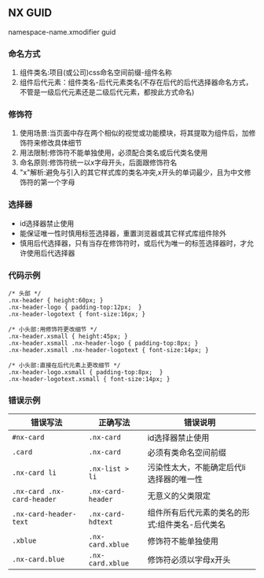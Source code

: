 ## NX GUID
namespace-name.xmodifier guid

### 命名方式
1. 组件类名:项目(或公司)css命名空间前缀-组件名称
2. 组件后代元素：组件类名-后代元素类名(不存在后代的后代选择器命名方式，不管是一级后代元素还是二级后代元素，都按此方式命名)

### 修饰符
1. 使用场景:当页面中存在两个相似的视觉或功能模块，将其提取为组件后，加修饰符来修改具体细节
2. 用法限制:修饰符不能单独使用，必须配合类名或后代类名使用
3. 命名原则:修饰符统一以x字母开头，后面跟修饰符名
4. "x"解析:避免与引入的其它样式库的类名冲突,x开头的单词最少，且为中文修饰符的第一个字母

### 选择器
+ id选择器禁止使用
+ 能保证唯一性时慎用标签选择器，重置浏览器或其它样式库组件除外
+ 慎用后代选择器，只有当存在修饰符时，或后代为唯一的标签选择器时，才允许使用后代选择器

### 代码示例
```
/* 头部 */ 
.nx-header { height:60px; }
.nx-header-logo { padding-top:12px;  }
.nx-header-logotext { font-size:16px; }

/* 小头部:用修饰符更改细节 */ 
.nx-header.xsmall { height:45px; }
.nx-header.xsmall .nx-header-logo { padding-top:8px; }
.nx-header.xsmall .nx-header-logotext { font-size:14px; }

/* 小头部:直接在后代元素上更改细节 */
.nx-header-logo.xsmall { padding-top:8px;  }
.nx-header-logotext.xsmall { font-size:14px; }
```

### 错误示例

| 错误写法 | 正确写法 | 错误说明 |
| ------- | -------- | --- |
| `#nx-card` | `.nx-card` | id选择器禁止使用 |
| `.card` | `.nx-card` | 必须有类命名空间前缀 |
| `.nx-card li` | `.nx-list > li` | 污染性太大，不能确定后代li选择器的唯一性 |
| `.nx-card .nx-card-header` | `.nx-card-header` | 无意义的父类限定 |
| `.nx-card-header-text` | `.nx-card-hdtext` | 组件所有后代元素的类名的形式:组件类名-后代类名 |
| `.xblue` | `.nx-card.xblue` | 修饰符不能单独使用 |
| `.nx-card.blue` | `.nx-card.xblue` | 修饰符必须以字母x开头 |
